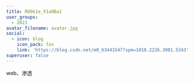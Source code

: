 ```yaml
---
title: R00k1e_X1a0Ba1
user_groups:
  - 2021
avatar_filename: avatar.jpg
social:
  - icon: blog
    icon_pack: fas
    link: 'https://blog.csdn.net/m0_63441547?spm=1018.2226.3001.5343'
superuser: false
---
```


web、渗透